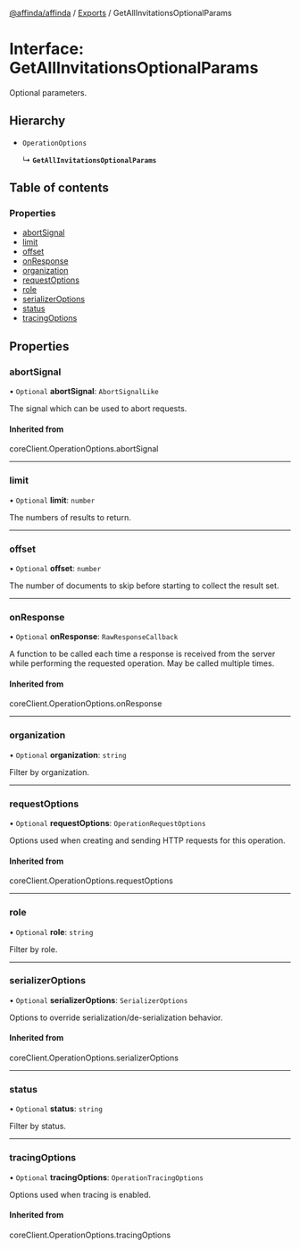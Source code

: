 [@affinda/affinda](../README.md) / [Exports](../modules.md) / GetAllInvitationsOptionalParams

# Interface: GetAllInvitationsOptionalParams

Optional parameters.

## Hierarchy

- `OperationOptions`

  ↳ **`GetAllInvitationsOptionalParams`**

## Table of contents

### Properties

- [abortSignal](GetAllInvitationsOptionalParams.md#abortsignal)
- [limit](GetAllInvitationsOptionalParams.md#limit)
- [offset](GetAllInvitationsOptionalParams.md#offset)
- [onResponse](GetAllInvitationsOptionalParams.md#onresponse)
- [organization](GetAllInvitationsOptionalParams.md#organization)
- [requestOptions](GetAllInvitationsOptionalParams.md#requestoptions)
- [role](GetAllInvitationsOptionalParams.md#role)
- [serializerOptions](GetAllInvitationsOptionalParams.md#serializeroptions)
- [status](GetAllInvitationsOptionalParams.md#status)
- [tracingOptions](GetAllInvitationsOptionalParams.md#tracingoptions)

## Properties

### abortSignal

• `Optional` **abortSignal**: `AbortSignalLike`

The signal which can be used to abort requests.

#### Inherited from

coreClient.OperationOptions.abortSignal

___

### limit

• `Optional` **limit**: `number`

The numbers of results to return.

___

### offset

• `Optional` **offset**: `number`

The number of documents to skip before starting to collect the result set.

___

### onResponse

• `Optional` **onResponse**: `RawResponseCallback`

A function to be called each time a response is received from the server
while performing the requested operation.
May be called multiple times.

#### Inherited from

coreClient.OperationOptions.onResponse

___

### organization

• `Optional` **organization**: `string`

Filter by organization.

___

### requestOptions

• `Optional` **requestOptions**: `OperationRequestOptions`

Options used when creating and sending HTTP requests for this operation.

#### Inherited from

coreClient.OperationOptions.requestOptions

___

### role

• `Optional` **role**: `string`

Filter by role.

___

### serializerOptions

• `Optional` **serializerOptions**: `SerializerOptions`

Options to override serialization/de-serialization behavior.

#### Inherited from

coreClient.OperationOptions.serializerOptions

___

### status

• `Optional` **status**: `string`

Filter by status.

___

### tracingOptions

• `Optional` **tracingOptions**: `OperationTracingOptions`

Options used when tracing is enabled.

#### Inherited from

coreClient.OperationOptions.tracingOptions
